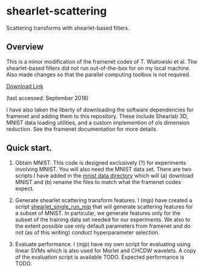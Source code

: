 # shearlet-scattering
Scattering transforms with shearlet-based filters. 

## Overview
This is a minor modification of the framenet codes of T. Wiatowski et al.  The shearlet-based filters did not run out-of-the-box for on my local machine.  Also made changes so that the parallel computing toolbox is not required.

   [Download Link](https://www.nari.ee.ethz.ch/commth/research/downloads/dl_feat_extract.html)

(last accessed: September 2018)

I have also taken the liberty of downloading the software dependencies for framenet and adding them to this repository.  These include Shearlab 3D, MNIST data loading utilities, and a custom implemention of ols dimension reduction.  See the framenet documentation for more details.

## Quick start.

1.  Obtain MNIST.  This code is designed exclusively (?) for experiments involving MNIST. You will also need the MNIST data set.  There are two scripts I have added in  the [mnist data directory](./src/framenet/MNIST_dataset) which will (a) download MNIST and (b) rename the files to match what the framenet codes expect.  

2.  Generate shearlet scattering transform features.  I (mjp) have created a script [shearlet_single_run_mjp](./src/framenet/shearlet_single_run_mjp.m) that will generate scattering features for a subset of MNIST.  In particular, we generate features only for the subset of the training data set needed for our experiments.  We also to the extent possible use only default parameters from framenet and do not (as of this writing) conduct hyperparameter selection.

3.  Evaluate performance.  I (mjp) have my own script for evaluating using linear SVMs which is also used for Morlet and CHCDW wavelets.  A copy of the evaluation script is available TODO.  Expected performance is TODO.
